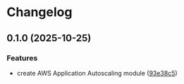# Changelog

## 0.1.0 (2025-10-25)


### Features

* create AWS Application Autoscaling module ([93e38c5](https://github.com/janduursma/terraform-module-aws-application-autoscaling/commit/93e38c5989ce98dfbb82a07da11bb391d49f59aa))
